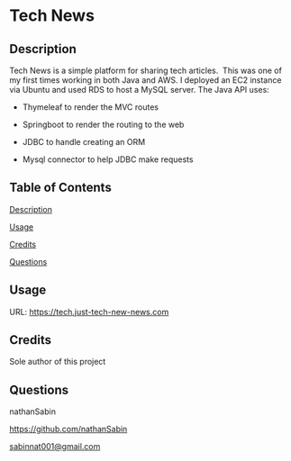 # Tech News 
  
  ## Description
Tech News is a simple platform for sharing tech articles. 
 This was one of my first times working in both Java and AWS. I deployed an EC2 instance via Ubuntu and used RDS to host a MySQL server. The Java API uses:

  * Thymeleaf to render the MVC routes

  * Springboot to render the routing to the web

  * JDBC to handle creating an ORM

  * Mysql connector to help JDBC make requests 

  ## Table of Contents 

  [Description](#description)

  [Usage](#usage)

  [Credits](#credits)

  [Questions](#questions)


  ## Usage

  URL:
  https://tech.just-tech-new-news.com
  
  ## Credits
  
  Sole author of this project

  ## Questions

  nathanSabin

  https://github.com/nathanSabin

  sabinnat001@gmail.com

  

